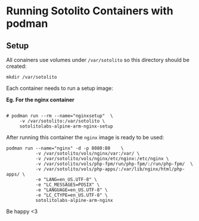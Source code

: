# Running Sotolito Containers with podman


## Setup
All conainers use volumes under `/var/sotolito` so this directory should be created:

```
mkdir /var/sotolito
```

Each container needs to run a setup image:

**Eg. For the nginx container**

```

# podman run --rm --name="nginxsetup"  \
     -v /var/sotolito:/var/sotolito \
     sotolitolabs-alpine-arm-nginx-setup
```

After running this container the `nginx` image is ready to be used:

```
podman run --name="nginx" -d -p 8080:80    \
           -v /var/sotolito/vols/nginx/var:/var/ \
           -v /var/sotolito/vols/nginx/etc/nginx:/etc/nginx \
           -v /var/sotolito/vols/php-fpm/run/php-fpm/:/run/php-fpm/  \
           -v /var/sotolito/vols/php-apps/:/var/lib/nginx/html/php-apps/ \
           -e "LANG=en_US.UTF-8" \
           -e "LC_MESSAGES=POSIX" \
           -e "LANGUAGE=en_US.UTF-8" \
           -e "LC_CTYPE=en_US.UTF-8" \
           sotolitolabs-alpine-arm-nginx 
```

Be happy <3
